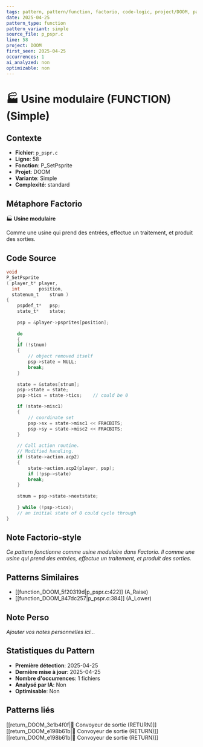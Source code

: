 ```yaml
---
tags: pattern, pattern/function, factorio, code-logic, project/DOOM, pattern/variant/simple
date: 2025-04-25
pattern_type: function
pattern_variant: simple
source_file: p_pspr.c
line: 58
project: DOOM
first_seen: 2025-04-25
occurrences: 1
ai_analyzed: non
optimizable: non
---
```


# 🏭 Usine modulaire (FUNCTION) (Simple)

## Contexte
- **Fichier**: `p_pspr.c`
- **Ligne**: 58
- **Fonction**: P_SetPsprite
- **Projet**: DOOM
- **Variante**: Simple
- **Complexité**: standard

## Métaphore Factorio
🏭 **Usine modulaire**

Comme une usine qui prend des entrées, effectue un traitement, et produit des sorties.

## Code Source
```c
void
P_SetPsprite
( player_t*	player,
  int		position,
  statenum_t	stnum ) 
{
    pspdef_t*	psp;
    state_t*	state;
	
    psp = &player->psprites[position];
	
    do
    {
	if (!stnum)
	{
	    // object removed itself
	    psp->state = NULL;
	    break;	
	}
	
	state = &states[stnum];
	psp->state = state;
	psp->tics = state->tics;	// could be 0

	if (state->misc1)
	{
	    // coordinate set
	    psp->sx = state->misc1 << FRACBITS;
	    psp->sy = state->misc2 << FRACBITS;
	}
	
	// Call action routine.
	// Modified handling.
	if (state->action.acp2)
	{
	    state->action.acp2(player, psp);
	    if (!psp->state)
		break;
	}
	
	stnum = psp->state->nextstate;
	
    } while (!psp->tics);
    // an initial state of 0 could cycle through
}
```

## Note Factorio-style
*Ce pattern fonctionne comme usine modulaire dans Factorio. Il comme une usine qui prend des entrées, effectue un traitement, et produit des sorties.*

## Patterns Similaires
- [[function_DOOM_5f20319d|p_pspr.c:422]] (A_Raise)
- [[function_DOOM_847dc257|p_pspr.c:384]] (A_Lower)

## Note Perso
*Ajouter vos notes personnelles ici...*

## Statistiques du Pattern
- **Première détection**: 2025-04-25
- **Dernière mise à jour**: 2025-04-25
- **Nombre d'occurrences**: 1 fichiers
- **Analysé par IA**: Non
- **Optimisable**: Non

## Patterns liés
[[return_DOOM_3e1b4f0f|🚚 Convoyeur de sortie (RETURN)]]
[[return_DOOM_e198b61b|🚚 Convoyeur de sortie (RETURN)]]
[[return_DOOM_e198b61b|🚚 Convoyeur de sortie (RETURN)]]

